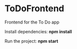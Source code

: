 # ToDoFrontend
Frontend for the To Do app

Install dependencies: __npm install__

Run the project: __npm start__
